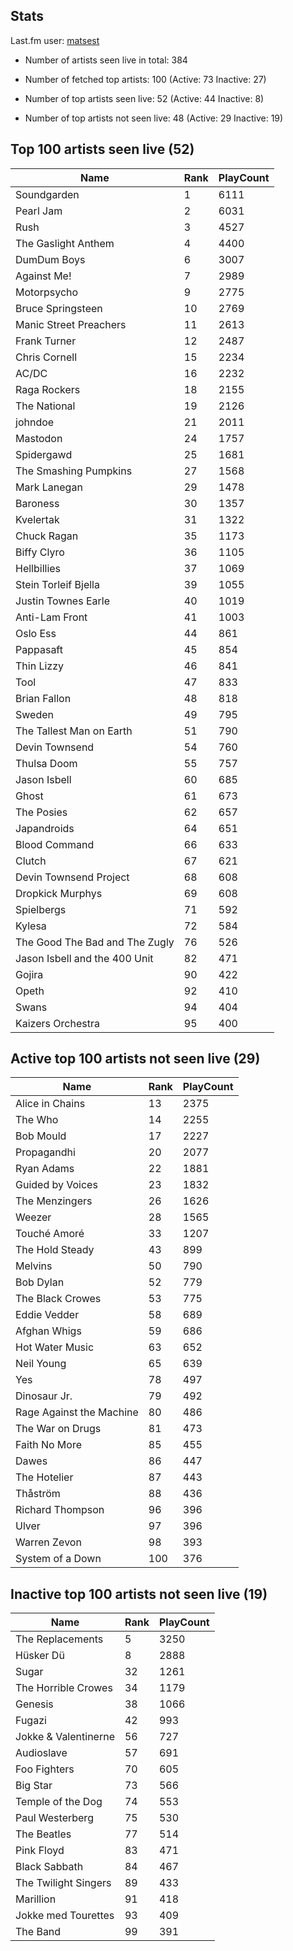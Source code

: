 ## Stats 


Last.fm user: [matsest](https://www.last.fm/user/matsest)

- Number of artists seen live in total: 384

- Number of fetched top artists: 100 (Active: 73 Inactive: 27)

- Number of top artists seen live: 52 (Active: 44 Inactive: 8)

- Number of top artists not seen live: 48 (Active: 29 Inactive: 19)

## Top 100 artists seen live (52)

Name                           | Rank | PlayCount
------------------------------ | ---- | ---------
Soundgarden                    | 1    | 6111     
Pearl Jam                      | 2    | 6031     
Rush                           | 3    | 4527     
The Gaslight Anthem            | 4    | 4400     
DumDum Boys                    | 6    | 3007     
Against Me!                    | 7    | 2989     
Motorpsycho                    | 9    | 2775     
Bruce Springsteen              | 10   | 2769     
Manic Street Preachers         | 11   | 2613     
Frank Turner                   | 12   | 2487     
Chris Cornell                  | 15   | 2234     
AC/DC                          | 16   | 2232     
Raga Rockers                   | 18   | 2155     
The National                   | 19   | 2126     
johndoe                        | 21   | 2011     
Mastodon                       | 24   | 1757     
Spidergawd                     | 25   | 1681     
The Smashing Pumpkins          | 27   | 1568     
Mark Lanegan                   | 29   | 1478     
Baroness                       | 30   | 1357     
Kvelertak                      | 31   | 1322     
Chuck Ragan                    | 35   | 1173     
Biffy Clyro                    | 36   | 1105     
Hellbillies                    | 37   | 1069     
Stein Torleif Bjella           | 39   | 1055     
Justin Townes Earle            | 40   | 1019     
Anti-Lam Front                 | 41   | 1003     
Oslo Ess                       | 44   | 861      
Pappasaft                      | 45   | 854      
Thin Lizzy                     | 46   | 841      
Tool                           | 47   | 833      
Brian Fallon                   | 48   | 818      
Sweden                         | 49   | 795      
The Tallest Man on Earth       | 51   | 790      
Devin Townsend                 | 54   | 760      
Thulsa Doom                    | 55   | 757      
Jason Isbell                   | 60   | 685      
Ghost                          | 61   | 673      
The Posies                     | 62   | 657      
Japandroids                    | 64   | 651      
Blood Command                  | 66   | 633      
Clutch                         | 67   | 621      
Devin Townsend Project         | 68   | 608      
Dropkick Murphys               | 69   | 608      
Spielbergs                     | 71   | 592      
Kylesa                         | 72   | 584      
The Good The Bad and The Zugly | 76   | 526      
Jason Isbell and the 400 Unit  | 82   | 471      
Gojira                         | 90   | 422      
Opeth                          | 92   | 410      
Swans                          | 94   | 404      
Kaizers Orchestra              | 95   | 400      

## Active top 100 artists not seen live (29)

Name                     | Rank | PlayCount
------------------------ | ---- | ---------
Alice in Chains          | 13   | 2375     
The Who                  | 14   | 2255     
Bob Mould                | 17   | 2227     
Propagandhi              | 20   | 2077     
Ryan Adams               | 22   | 1881     
Guided by Voices         | 23   | 1832     
The Menzingers           | 26   | 1626     
Weezer                   | 28   | 1565     
Touché Amoré             | 33   | 1207     
The Hold Steady          | 43   | 899      
Melvins                  | 50   | 790      
Bob Dylan                | 52   | 779      
The Black Crowes         | 53   | 775      
Eddie Vedder             | 58   | 689      
Afghan Whigs             | 59   | 686      
Hot Water Music          | 63   | 652      
Neil Young               | 65   | 639      
Yes                      | 78   | 497      
Dinosaur Jr.             | 79   | 492      
Rage Against the Machine | 80   | 486      
The War on Drugs         | 81   | 473      
Faith No More            | 85   | 455      
Dawes                    | 86   | 447      
The Hotelier             | 87   | 443      
Thåström                 | 88   | 436      
Richard Thompson         | 96   | 396      
Ulver                    | 97   | 396      
Warren Zevon             | 98   | 393      
System of a Down         | 100  | 376      

## Inactive top 100 artists not seen live (19)

Name                 | Rank | PlayCount
-------------------- | ---- | ---------
The Replacements     | 5    | 3250     
Hüsker Dü            | 8    | 2888     
Sugar                | 32   | 1261     
The Horrible Crowes  | 34   | 1179     
Genesis              | 38   | 1066     
Fugazi               | 42   | 993      
Jokke & Valentinerne | 56   | 727      
Audioslave           | 57   | 691      
Foo Fighters         | 70   | 605      
Big Star             | 73   | 566      
Temple of the Dog    | 74   | 553      
Paul Westerberg      | 75   | 530      
The Beatles          | 77   | 514      
Pink Floyd           | 83   | 471      
Black Sabbath        | 84   | 467      
The Twilight Singers | 89   | 433      
Marillion            | 91   | 418      
Jokke med Tourettes  | 93   | 409      
The Band             | 99   | 391      
